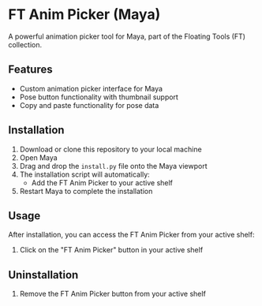 # FT Anim Picker (Maya)

A powerful animation picker tool for Maya, part of the Floating Tools (FT) collection.

## Features

- Custom animation picker interface for Maya
- Pose button functionality with thumbnail support
- Copy and paste functionality for pose data

## Installation


1. Download or clone this repository to your local machine
2. Open Maya
3. Drag and drop the `install.py` file onto the Maya viewport
4. The installation script will automatically:
   - Add the FT Anim Picker to your active shelf
5. Restart Maya to complete the installation

## Usage

After installation, you can access the FT Anim Picker from your active shelf:

1. Click on the "FT Anim Picker" button in your active shelf

## Uninstallation

1. Remove the FT Anim Picker button from your active shelf


